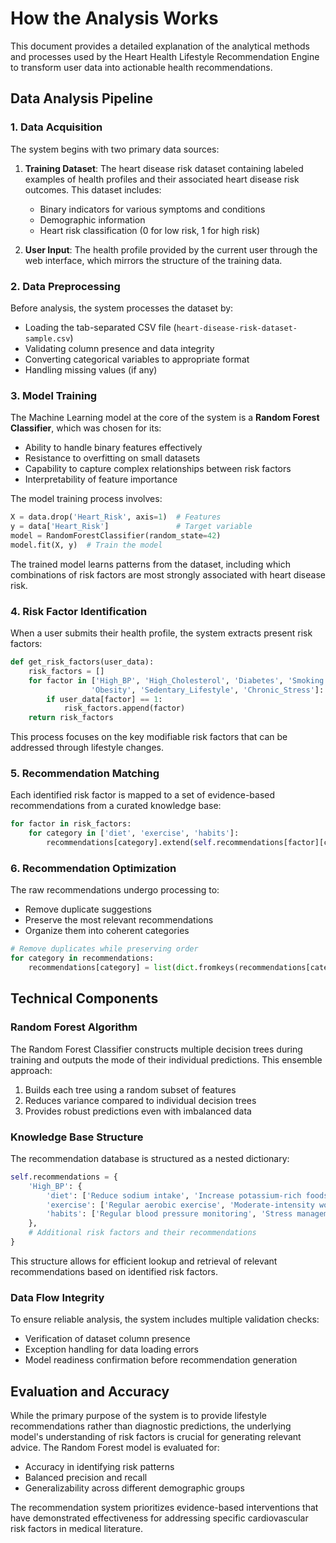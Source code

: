 # How the Analysis Works

This document provides a detailed explanation of the analytical methods and processes used by the Heart Health Lifestyle Recommendation Engine to transform user data into actionable health recommendations.

## Data Analysis Pipeline

### 1. Data Acquisition

The system begins with two primary data sources:

1. **Training Dataset**: The heart disease risk dataset containing labeled examples of health profiles and their associated heart disease risk outcomes. This dataset includes:
   - Binary indicators for various symptoms and conditions
   - Demographic information
   - Heart risk classification (0 for low risk, 1 for high risk)

2. **User Input**: The health profile provided by the current user through the web interface, which mirrors the structure of the training data.

### 2. Data Preprocessing

Before analysis, the system processes the dataset by:

- Loading the tab-separated CSV file (`heart-disease-risk-dataset-sample.csv`)
- Validating column presence and data integrity
- Converting categorical variables to appropriate format
- Handling missing values (if any)

### 3. Model Training

The Machine Learning model at the core of the system is a **Random Forest Classifier**, which was chosen for its:

- Ability to handle binary features effectively
- Resistance to overfitting on small datasets
- Capability to capture complex relationships between risk factors
- Interpretability of feature importance

The model training process involves:

```python
X = data.drop('Heart_Risk', axis=1)  # Features
y = data['Heart_Risk']               # Target variable
model = RandomForestClassifier(random_state=42)
model.fit(X, y)  # Train the model
```

The trained model learns patterns from the dataset, including which combinations of risk factors are most strongly associated with heart disease risk.

### 4. Risk Factor Identification

When a user submits their health profile, the system extracts present risk factors:

```python
def get_risk_factors(user_data):
    risk_factors = []
    for factor in ['High_BP', 'High_Cholesterol', 'Diabetes', 'Smoking', 
                  'Obesity', 'Sedentary_Lifestyle', 'Chronic_Stress']:
        if user_data[factor] == 1:
            risk_factors.append(factor)
    return risk_factors
```

This process focuses on the key modifiable risk factors that can be addressed through lifestyle changes.

### 5. Recommendation Matching

Each identified risk factor is mapped to a set of evidence-based recommendations from a curated knowledge base:

```python
for factor in risk_factors:
    for category in ['diet', 'exercise', 'habits']:
        recommendations[category].extend(self.recommendations[factor][category])
```

### 6. Recommendation Optimization

The raw recommendations undergo processing to:

- Remove duplicate suggestions
- Preserve the most relevant recommendations
- Organize them into coherent categories

```python
# Remove duplicates while preserving order
for category in recommendations:
    recommendations[category] = list(dict.fromkeys(recommendations[category]))
```

## Technical Components

### Random Forest Algorithm

The Random Forest Classifier constructs multiple decision trees during training and outputs the mode of their individual predictions. This ensemble approach:

1. Builds each tree using a random subset of features
2. Reduces variance compared to individual decision trees
3. Provides robust predictions even with imbalanced data

### Knowledge Base Structure

The recommendation database is structured as a nested dictionary:

```python
self.recommendations = {
    'High_BP': {
        'diet': ['Reduce sodium intake', 'Increase potassium-rich foods', ...],
        'exercise': ['Regular aerobic exercise', 'Moderate-intensity workouts', ...],
        'habits': ['Regular blood pressure monitoring', 'Stress management', ...]
    },
    # Additional risk factors and their recommendations
}
```

This structure allows for efficient lookup and retrieval of relevant recommendations based on identified risk factors.

### Data Flow Integrity

To ensure reliable analysis, the system includes multiple validation checks:

- Verification of dataset column presence
- Exception handling for data loading errors
- Model readiness confirmation before recommendation generation

## Evaluation and Accuracy

While the primary purpose of the system is to provide lifestyle recommendations rather than diagnostic predictions, the underlying model's understanding of risk factors is crucial for generating relevant advice. The Random Forest model is evaluated for:

- Accuracy in identifying risk patterns
- Balanced precision and recall
- Generalizability across different demographic groups

The recommendation system prioritizes evidence-based interventions that have demonstrated effectiveness for addressing specific cardiovascular risk factors in medical literature. 